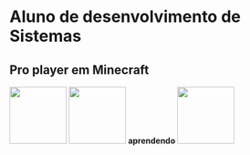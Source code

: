 # <strong>Aluno de desenvolvimento de Sistemas</strong>
## <strong>Pro player em Minecraft</strong>
<img height="100px" src="https://cdn.jsdelivr.net/gh/devicons/devicon/icons/unity/unity-original-wordmark.svg" />  
<img height="100px" src="https://cdn.jsdelivr.net/gh/devicons/devicon/icons/visualstudio/visualstudio-plain-wordmark.svg" />
<b>aprendendo</b>
<img height="100px" src="https://cdn.jsdelivr.net/gh/devicons/devicon/icons/csharp/csharp-original.svg" />

